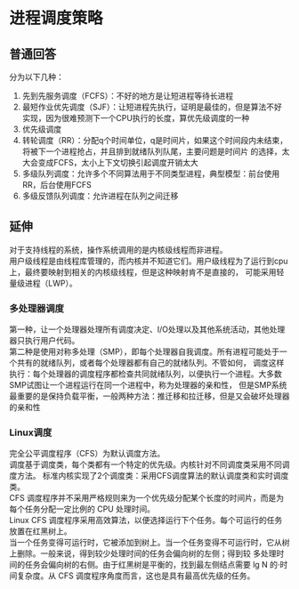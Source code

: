 # 进程调度策略

## 普通回答
分为以下几种：
1. 先到先服务调度（FCFS）：不好的地方是让短进程等待长进程
2. 最短作业优先调度（SJF）：让短进程先执行，证明是最佳的，但是算法不好实现，因为很难预测下一个CPU执行的长度，算优先级调度的一种
3. 优先级调度
4. 转轮调度（RR）：分配q个时间单位，q是时间片，如果这个时间段内未结束，将被下一个进程抢占，并且排到就绪队列队尾，主要问题是时间片
的选择，太大会变成FCFS，太小上下文切换引起调度开销太大
5. 多级队列调度：允许多个不同算法用于不同类型进程，典型模型：前台使用RR，后台使用FCFS
6. 多级反馈队列调度：允许进程在队列之间迁移

## 延伸
对于支持线程的系统，操作系统调用的是内核级线程而非进程。  
用户级线程是由线程库管理的，而内核并不知道它们。用户级线程为了运行到cpu上，最终要映射到相关的内核级线程，但是这种映射肯不是直接的，
可能采用轻量级进程（LWP）。

### 多处理器调度
第一种，让一个处理器处理所有调度决定、I/O处理以及其他系统活动，其他处理器只执行用户代码。  
第二种是使用对称多处理（SMP），即每个处理器自我调度。所有进程可能处于一个共有的就绪队列，或者每个处理器都有自己的就绪队列。不管如何，
调度这样执行：每个处理器的调度程序都检查共同就绪队列，以便执行一个进程。大多数SMP试图让一个进程运行在同一个进程中，称为处理器的亲和性，
但是SMP系统最重要的是保持负载平衡，一般两种方法：推迁移和拉迁移，但是又会破坏处理器的亲和性

### Linux调度
完全公平调度程序（CFS）为默认调度方法。  
调度基于调度类，每个类都有一个特定的优先级。内核针对不同调度类采用不同调度方法。
标准内核实现了2个调度类：采用CFS调度算法的默认调度类和实时调度类。  
CFS 调度程序并不采用严格规则来为一个优先级分配某个长度的时间片，而是为每个任务分配一定比例的 CPU 处理时间。  
Linux CFS 调度程序采用高效算法，以便选择运行下个任务。每个可运行的任务放置在红黑树上。  
当一个任务变得可运行时，它被添加到树上。当一个任务变得不可运行时，它从树上删除。一般来说，得到较少处理时间的任务会偏向树的左侧；得到较
多处理时间的任务会偏向树的右侧。由于红黑树是平衡的，找到最左侧结点需要 lg N 的·时间复杂度。从 CFS 调度程序角度而言，这也是具有最高优先级的任务。

